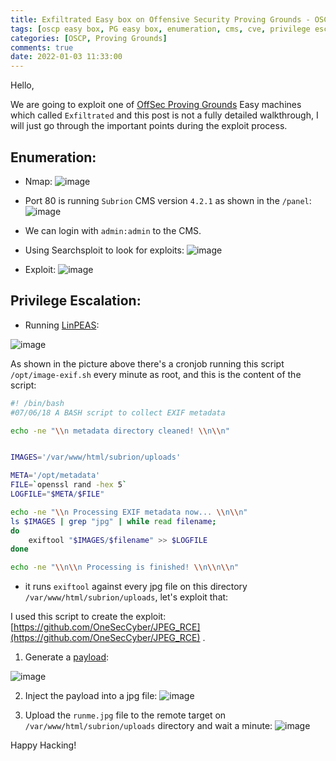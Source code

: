 ```yaml
---
title: Exfiltrated Easy box on Offensive Security Proving Grounds - OSCP Preparation.
tags: [oscp easy box, PG easy box, enumeration, cms, cve, privilege escalation, cron, linux]
categories: [OSCP, Proving Grounds]
comments: true
date: 2022-01-03 11:33:00
---
```


Hello,

We are going to exploit one of [OffSec Proving Grounds](https://portal.offensive-security.com/proving-grounds/play) Easy machines which called `Exfiltrated` and this post is not a fully detailed walkthrough, I will just go through the important points during the exploit process.

## Enumeration:
- Nmap:
![image](../../assets/img/sample/pg-exfiltrated/nmap.png)

- Port 80 is running `Subrion` CMS version `4.2.1` as shown in the `/panel`:
![image](../../assets/img/sample/pg-exfiltrated/port80.png)

- We can login with `admin:admin` to the CMS.
- Using Searchsploit to look for exploits:
![image](../../assets/img/sample/pg-exfiltrated/searchsploit.png)

- Exploit:
![image](../../assets/img/sample/pg-exfiltrated/exploit.png)


## Privilege Escalation:
- Running [LinPEAS](https://github.com/carlospolop/PEASS-ng/tree/master/linPEAS):

![image](../../assets/img/sample/pg-exfiltrated/linpeas.png)

As shown in the picture above there's a cronjob running this script `/opt/image-exif.sh` every minute as root, and this is the content of the script:
```bash
#! /bin/bash
#07/06/18 A BASH script to collect EXIF metadata 

echo -ne "\\n metadata directory cleaned! \\n\\n"


IMAGES='/var/www/html/subrion/uploads'

META='/opt/metadata'
FILE=`openssl rand -hex 5`
LOGFILE="$META/$FILE"

echo -ne "\\n Processing EXIF metadata now... \\n\\n"
ls $IMAGES | grep "jpg" | while read filename; 
do 
    exiftool "$IMAGES/$filename" >> $LOGFILE 
done

echo -ne "\\n\\n Processing is finished! \\n\\n\\n"
```
- it runs `exiftool` against every jpg file on this directory `/var/www/html/subrion/uploads`, let's exploit that:

I used this script to create the exploit: [https://github.com/OneSecCyber/JPEG_RCE](https://github.com/OneSecCyber/JPEG_RCE) .

1. Generate a [payload](https://bing0o.github.io/posts/reverse-shell-generator/):

![image](../../assets/img/sample/pg-exfiltrated/payload.png)

2. Inject the payload into a jpg file:
![image](../../assets/img/sample/pg-exfiltrated/inject.png)

3. Upload the `runme.jpg` file to the remote target on `/var/www/html/subrion/uploads` directory and wait a minute:
![image](../../assets/img/sample/pg-exfiltrated/root.png)


Happy Hacking!